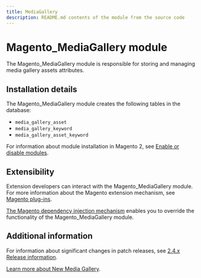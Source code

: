 ```yaml
---
title: MediaGallery
description: README.md contents of the module from the source code
---
```


# Magento_MediaGallery module

The Magento_MediaGallery module is responsible for storing and managing media gallery assets attributes.

## Installation details

The Magento_MediaGallery module creates the following tables in the database:

- `media_gallery_asset`
- `media_gallery_keyword`
- `media_gallery_asset_keyword`

For information about module installation in Magento 2, see [Enable or disable modules](https://experienceleague.adobe.com/docs/commerce-operations/installation-guide/tutorials/manage-modules.html).

## Extensibility

Extension developers can interact with the Magento_MediaGallery module. For more information about the Magento extension mechanism, see [Magento plug-ins](https://developer.adobe.com/commerce/php/development/components/plugins/).

[The Magento dependency injection mechanism](https://developer.adobe.com/commerce/php/development/components/dependency-injection/) enables you to override the functionality of the Magento_MediaGallery module.

## Additional information

For information about significant changes in patch releases, see [2.4.x Release information](https://experienceleague.adobe.com/docs/commerce-operations/release/notes/overview.html).

[Learn more about New Media Gallery](https://docs.magento.com/user-guide/cms/media-gallery.html).
